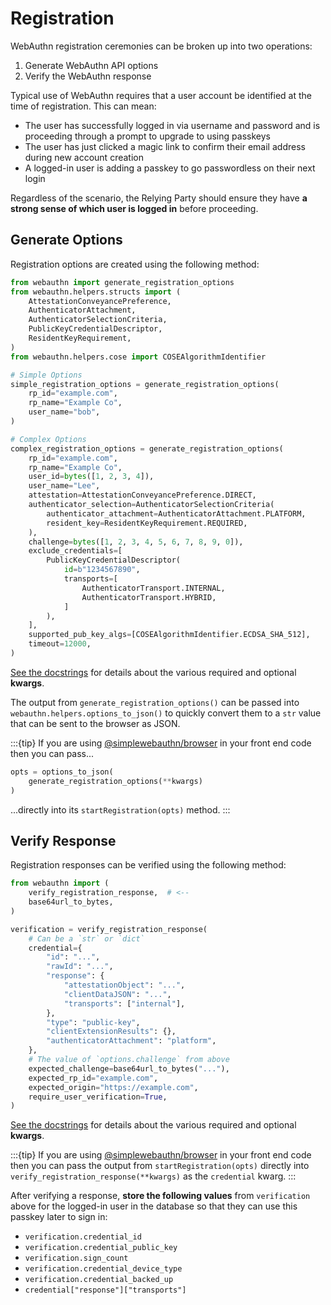 # Registration

WebAuthn registration ceremonies can be broken up into two operations:

1. Generate WebAuthn API options
2. Verify the WebAuthn response

Typical use of WebAuthn requires that a user account be identified at the time of registration. This can mean:

- The user has successfully logged in via username and password and is proceeding through a prompt to upgrade to using passkeys
- The user has just clicked a magic link to confirm their email address during new account creation
- A logged-in user is adding a passkey to go passwordless on their next login

Regardless of the scenario, the Relying Party should ensure they have **a strong sense of which user is logged in** before proceeding.

## Generate Options

Registration options are created using the following method:

```py
from webauthn import generate_registration_options
from webauthn.helpers.structs import (
    AttestationConveyancePreference,
    AuthenticatorAttachment,
    AuthenticatorSelectionCriteria,
    PublicKeyCredentialDescriptor,
    ResidentKeyRequirement,
)
from webauthn.helpers.cose import COSEAlgorithmIdentifier

# Simple Options
simple_registration_options = generate_registration_options(
    rp_id="example.com",
    rp_name="Example Co",
    user_name="bob",
)

# Complex Options
complex_registration_options = generate_registration_options(
    rp_id="example.com",
    rp_name="Example Co",
    user_id=bytes([1, 2, 3, 4]),
    user_name="Lee",
    attestation=AttestationConveyancePreference.DIRECT,
    authenticator_selection=AuthenticatorSelectionCriteria(
        authenticator_attachment=AuthenticatorAttachment.PLATFORM,
        resident_key=ResidentKeyRequirement.REQUIRED,
    ),
    challenge=bytes([1, 2, 3, 4, 5, 6, 7, 8, 9, 0]),
    exclude_credentials=[
        PublicKeyCredentialDescriptor(
            id=b"1234567890",
            transports=[
                AuthenticatorTransport.INTERNAL,
                AuthenticatorTransport.HYBRID,
            ]
        ),
    ],
    supported_pub_key_algs=[COSEAlgorithmIdentifier.ECDSA_SHA_512],
    timeout=12000,
)
```

[See the docstrings](https://github.com/duo-labs/py_webauthn/blob/2219507f483e5592ec980ec95d97a5d3563fa45b/webauthn/registration/generate_registration_options.py#L42-L69) for details about the various required and optional **kwargs**.

The output from `generate_registration_options()` can be passed into `webauthn.helpers.options_to_json()` to quickly convert them to a `str` value that can be sent to the browser as JSON.

:::{tip}
If you are using [@simplewebauthn/browser](overview.md#simplewebauthn-browser) in your front end code then you can pass...
```py
opts = options_to_json(
    generate_registration_options(**kwargs)
)
```
...directly into its `startRegistration(opts)` method.
:::

## Verify Response

Registration responses can be verified using the following method:

```py
from webauthn import (
    verify_registration_response,  # <--
    base64url_to_bytes,
)

verification = verify_registration_response(
    # Can be a `str` or `dict`
    credential={
        "id": "...",
        "rawId": "...",
        "response": {
            "attestationObject": "...",
            "clientDataJSON": "...",
            "transports": ["internal"],
        },
        "type": "public-key",
        "clientExtensionResults": {},
        "authenticatorAttachment": "platform",
    },
    # The value of `options.challenge` from above
    expected_challenge=base64url_to_bytes("..."),
    expected_rp_id="example.com",
    expected_origin="https://example.com",
    require_user_verification=True,
)
```

[See the docstrings](https://github.com/duo-labs/py_webauthn/blob/2219507f483e5592ec980ec95d97a5d3563fa45b/webauthn/registration/verify_registration_response.py#L67-L100) for details about the various required and optional **kwargs**.

:::{tip}
If you are using [@simplewebauthn/browser](overview.md#simplewebauthn-browser) in your front end code then you can pass the output from `startRegistration(opts)` directly into `verify_registration_response(**kwargs)` as the `credential` kwarg.
:::

After verifying a response, **store the following values** from `verification` above for the logged-in user in the database so that they can use this passkey later to sign in:

- `verification.credential_id`
- `verification.credential_public_key`
- `verification.sign_count`
- `verification.credential_device_type`
- `verification.credential_backed_up`
- `credential["response"]["transports"]`
